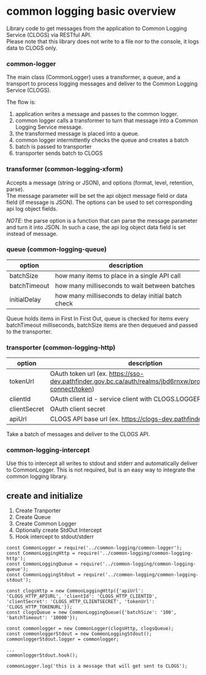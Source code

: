 # common logging basic overview

Library code to get messages from the application to Common Logging Service (CLOGS) via RESTful API.  
Please note that this library does not write to a file nor to the console, it logs data to CLOGS only.

### common-logger
The main class (CommonLogger) uses a transformer, a queue, and a transport to process logging messages and deliver to the Common Logging Service (CLOGS). 

The flow is:  
1. application writes a message and passes to the common logger.  
2. common logger calls a transformer to turn that message into a Common Logging Service message.  
3. the transformed message is placed into a queue.  
4. common logger intermittently checks the queue and creates a batch
5. batch is passed to transporter
6. transporter sends batch to CLOGS   

### transformer (common-logging-xform)
Accepts a message (string or JSON), and options (format, level, retention, parse).  
The message parameter will be set the api object message field or data field (if message is JSON).  The options can be used to set corresponding api log object fields.  
  
*NOTE*: the parse option is a function that can parse the message parameter and turn it into JSON. In such a case, the api log object data field is set instead of message.  

### queue (common-logging-queue)

| option | description |
| --- | --- |
| batchSize | how many items to place in a single API call |
| batchTimeout | how many milliseconds to wait between batches |
| initialDelay | how many milliseconds to delay initial batch check |

Queue holds items in First In First Out, queue is checked for items every batchTimeout milliseconds, batchSize items are then dequeued and passed to the transporter.  

### transporter (common-logging-http)

| option | description |
| --- | --- |
| tokenUrl | OAuth token url (ex. https://sso-dev.pathfinder.gov.bc.ca/auth/realms/jbd6rnxw/protocol/openid-connect/token) |
| clientId | OAuth client id - service client with CLOGS.LOGGER role |
| clientSecret | OAuth client secret |
| apiUrl | CLOGS API base url (ex. https://clogs-dev.pathfinder.gov.bc.ca) |

Take a batch of messages and deliver to the CLOGS API.  

### common-logging-intercept

Use this to intercept all writes to stdout and stderr and automatically deliver to CommonLogger.  This is not required, but is an easy way to integrate the common logging library.   

## create and initialize

1. Create Tranporter
2. Create Queue
3. Create Common Logger
4. Optionally create StdOut Intercept
5. Hook intercept to stdout/stderr

```
const CommonLogger = require('../common-logging/common-logger');
const CommonLoggingHttp = require('../common-logging/common-logging-http');
const CommonLoggingQueue = require('../common-logging/common-logging-queue');
const CommonLoggingStdout = require('../common-logging/common-logging-stdout');

const clogsHttp = new CommonLoggingHttp({'apiUrl': 'CLOGS_HTTP_APIURL', 'clientId': 'CLOGS_HTTP_CLIENTID', 'clientSecret': 'CLOGS_HTTP_CLIENTSECRET', 'tokenUrl': 'CLOGS_HTTP_TOKENURL'});
const clogsQueue = new CommonLoggingQueue({'batchSize': '100', 'batchTimeout': '10000'});

const commonlogger = new CommonLogger(clogsHttp, clogsQueue);
const commonloggerStdout = new CommonLoggingStdout();
commonloggerStdout.logger = commonlogger;

... 
commonloggerStdout.hook();

commonLogger.log('this is a message that will get sent to CLOGS');

```
